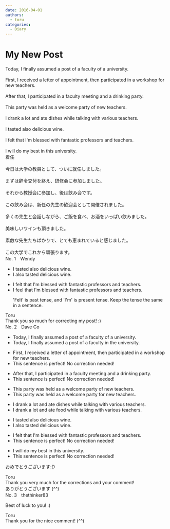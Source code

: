 ```yaml
---
date: 2016-04-01
authors:
  - toru
categories:
  - Diary
---
```


<h1 id="subject_show">My New Post</h1>
<div class="date" hidden>Apr 1, 2016 22:57</div>
<div id="post"><div id="body_show_ori">
Today, I finally assumed a post of a faculty of a university.<br/><br/>First, I received a letter of appointment, then participated in a workshop for new teachers.<br/><br/>After that, I participated in a faculty meeting and a drinking party.<br/><br/>This party was held as a welcome party of new teachers.<br/><br/>I drank a lot and ate dishes while talking with various teachers.<br/><br/>I tasted also delicious wine.<br/><br/>I felt that I'm blessed with fantastic professors and teachers.<br/><br/>I will do my best in this university.
</div></div>

<!-- more -->

<div id="post_ja"><div id="body_show_mo">
着任<br/><br/>今日は大学の教員として、ついに就任しました。<br/><br/>まずは辞令交付を終え、研修会に参加しました。<br/><br/>それから教授会に参加し、後は飲み会です。<br/><br/>この飲み会は、新任の先生の歓迎会として開催されました。<br/><br/>多くの先生と会話しながら、ご飯を食べ、お酒をいっぱい飲みました。<br/><br/>美味しいワインも頂きました。<br/><br/>素敵な先生たちばかりで、とても恵まれていると感じました。<br/><br/>この大学でこれから頑張ります。
</div></div>
<div id="block"><div class="first_name"> No. 1　<span class="just_name">Wendy</span></div><div id="block2">
<ul class="correction_field">
<li class="incorrect">I tasted also delicious wine.</li>
<li class="corrected correct">
I also tasted delicious wine.
</li>
</ul>
<ul class="correction_field">
<li class="incorrect">I felt that I'm blessed with fantastic professors and teachers.</li>
<li class="corrected correct">
I feel that I'm blessed with fantastic professors and teachers.
<p class="correction_comment">'Felt' is past tense, and 'I'm' is present tense. Keep the tense the same in a sentence.</p>
</li>
</ul>
</div><div class="name"><span class="just_name">Toru</span><br>
Thank you so much for correcting my post! :)
</div>
</div>
<div id="block"><div class="first_name"> No. 2　<span class="just_name">Dave Co</span></div><div id="block2">
<ul class="correction_field">
<li class="incorrect">Today, I finally assumed a post of a faculty of a university.</li>
<li class="corrected correct">
Today, I finally assumed a post of a faculty <span class="f_red">in the</span> university.
</li>
</ul>
<ul class="correction_field">
<li class="incorrect">First, I received a letter of appointment, then participated in a workshop for new teachers.</li>
<li class="corrected perfect">This sentence is perfect! No correction needed!</li>
</ul>
<ul class="correction_field">
<li class="incorrect">After that, I participated in a faculty meeting and a drinking party.</li>
<li class="corrected perfect">This sentence is perfect! No correction needed!</li>
</ul>
<ul class="correction_field">
<li class="incorrect">This party was held as a welcome party of new teachers.</li>
<li class="corrected correct">
This party was held as a welcome party <span class="f_red">for </span>new teachers.
</li>
</ul>
<ul class="correction_field">
<li class="incorrect">I drank a lot and ate dishes while talking with various teachers.</li>
<li class="corrected correct">
I drank a lot and ate <span class="f_red">food</span> while talking with various teachers.
</li>
</ul>
<ul class="correction_field">
<li class="incorrect">I tasted also delicious wine.</li>
<li class="corrected correct">
I <span class="f_red">also tasted </span>delicious wine.
</li>
</ul>
<ul class="correction_field">
<li class="incorrect">I felt that I'm blessed with fantastic professors and teachers.</li>
<li class="corrected perfect">This sentence is perfect! No correction needed!</li>
</ul>
<ul class="correction_field">
<li class="incorrect">I will do my best in this university.</li>
<li class="corrected perfect">This sentence is perfect! No correction needed!</li>
</ul>
<p class="comment_small">
 おめでとうございます:D
</p>

</div><div class="name"><span class="just_name">Toru</span><br>
Thank you very much for the corrections and your comment!<br/>ありがとうございます (^^)
</div>
</div>
<div id="block"><div class="first_name"> No. 3　<span class="just_name">thethinker83</span></div><div id="block2">
<p class="comment_small">
 Best of luck to you!  :)
</p>

</div><div class="name"><span class="just_name">Toru</span><br>
Thank you for the nice comment! (^^)
</div>
</div>
